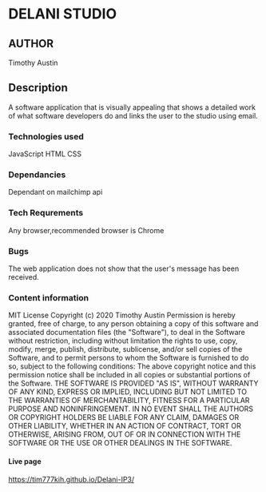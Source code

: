 # DELANI STUDIO
## AUTHOR
Timothy Austin
## Description 
A software application that is visually appealing that shows a detailed work of what software developers do and links the user to the studio using email.
### Technologies used
JavaScript
HTML
CSS
### Dependancies
Dependant on mailchimp api
### Tech Requrements
Any browser,recommended browser is Chrome
### Bugs
The web application does not show that the user's message has been received.
### Content information
 MIT License
Copyright (c) 2020 Timothy Austin
Permission is hereby granted, free of charge, to any person obtaining a copy
of this software and associated documentation files (the "Software"), to deal
in the Software without restriction, including without limitation the rights
to use, copy, modify, merge, publish, distribute, sublicense, and/or sell
copies of the Software, and to permit persons to whom the Software is
furnished to do so, subject to the following conditions:
The above copyright notice and this permission notice shall be included in all
copies or substantial portions of the Software.
THE SOFTWARE IS PROVIDED "AS IS", WITHOUT WARRANTY OF ANY KIND, EXPRESS OR
IMPLIED, INCLUDING BUT NOT LIMITED TO THE WARRANTIES OF MERCHANTABILITY,
FITNESS FOR A PARTICULAR PURPOSE AND NONINFRINGEMENT. IN NO EVENT SHALL THE
AUTHORS OR COPYRIGHT HOLDERS BE LIABLE FOR ANY CLAIM, DAMAGES OR OTHER
LIABILITY, WHETHER IN AN ACTION OF CONTRACT, TORT OR OTHERWISE, ARISING FROM,
OUT OF OR IN CONNECTION WITH THE SOFTWARE OR THE USE OR OTHER DEALINGS IN THE
SOFTWARE.
#### Live page
https://tim777kih.github.io/Delani-IP3/
